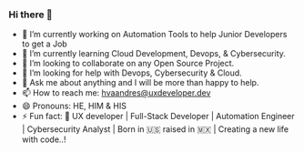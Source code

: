 ### Hi there 👋

- 🔭 I’m currently working on Automation Tools to help Junior Developers to get a Job
- 🌱 I’m currently learning Cloud Development, Devops, & Cybersecurity.
- 👯 I’m looking to collaborate on any Open Source Project.
- 🤔 I’m looking for help with Devops, Cybersecurity & Cloud.
- 💬 Ask me about anything and I will be more than happy to help.
- 📫 How to reach me: hvaandres@uxdeveloper.dev
- 😄 Pronouns: HE, HIM & HIS
- ⚡ Fun fact: 🦄 UX developer | Full-Stack Developer | Automation Engineer | Cybersecurity Analyst | Born in 🇺🇸 raised in 🇲🇽 | Creating a new life with code..!

